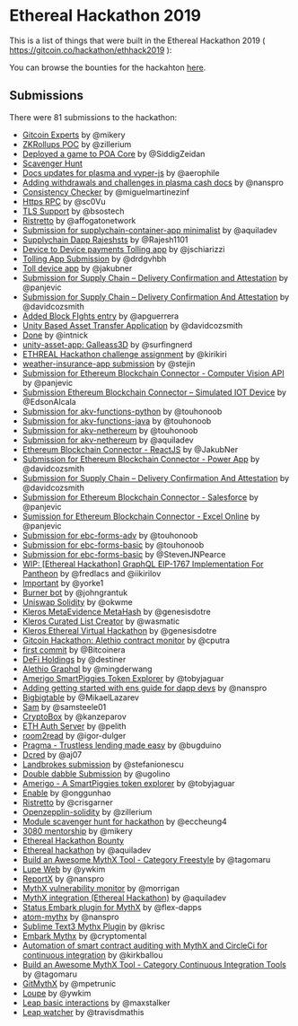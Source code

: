 # Ethereal Hackathon 2019

This is a list of things that were built in the Ethereal Hackathon 2019 ( https://gitcoin.co/hackathon/ethhack2019 ):

You can browse the bounties for the hackahton [here](https://gitcoin.co/hackathon/ethereal-virtual-hackathon/).

## Submissions

There were 81 submissions to the hackathon:

* [Gitcoin Experts](https://github.com/mikery/web/pull/1)  by @mikery
* [ZKRollups POC](https://github.com/zillerium/openzeppelin-solidity/blob/master/zkrollup.md)  by @zillerium
* [Deployed a game to POA Core](https://github.com/poanetwork/wiki/issues/83) by @SiddigZeidan 
* [Scavenger Hunt](https://github.com/austintgriffith/burner-wallet/pull/165)
* [Docs updates for plasma and vyper-js](https://github.com/plasma-group/pigi/pull/191) by @aerophile
* [Adding withdrawals and challenges in plasma cash docs](https://github.com/plasma-group/pigi/pull/190) by @nanspro
* [Consistency Checker](https://github.com/miguelmartinezinf/consistency-checker) by @miguelmartinezinf
* [Https RPC](https://github.com/sc0Vu/quorum/tree/https-rpc) by @sc0Vu
* [TLS Support](https://github.com/bsostech/quorum/tree/gitcoin/tls_support) by @bsostech
* [Ristretto](https://github.com/AffogatoNetwork/ristretto/blob/master/README.md) by @affogatonetwork
* [Submission for supplychain-container-app minimalist](https://github.com/Azure-Samples/bc-community-samples/pull/28) by @aquiladev
* [Supplychain Dapp Rajeshsts](https://github.com/Rajesh1101/bc-community-samples/tree/master/supplychain-container-app/supplychainDApp_rajeshsts) by @Rajesh1101
* [Device to Device payments Tolling app](https://github.com/Azure-Samples/bc-community-samples/pull/42) by @jschiarizzi
* [Tolling App Submission](https://github.com/Azure-Samples/bc-community-samples/pull/41) by @drdgvhbh
* [Toll device app](https://github.com/Azure-Samples/bc-community-samples/pull/40) by @jakubner
* [Submission for Supply Chain – Delivery Confirmation and Attestation](https://github.com/Azure-Samples/bc-community-samples/pull/48) by @panjevic
* [Submission for Supply Chain – Delivery Confirmation And Attestation](https://github.com/Azure-Samples/bc-community-samples/pull/29) by @davidcozsmith
* [Added Block FIghts entry](https://github.com/Azure-Samples/bc-community-samples/pull/44) by @apguerrera
* [Unity Based Asset Transfer Application](https://github.com/Azure-Samples/bc-community-samples/pull/50) by @davidcozsmith
* [Done](https://github.com/Azure-Samples/bc-community-samples/pull/52) by @intnick
* [unity-asset-app: Galleass3D](https://github.com/Azure-Samples/bc-community-samples/pull/47) by @surfingnerd
* [ETHREAL Hackathon challenge assignment](https://github.com/Azure-Samples/bc-community-samples/pull/45) by @kirikiri
* [weather-insurance-app submission](https://github.com/Azure-Samples/bc-community-samples/pull/43) by @stejin
* [Submission for Ethereum Blockchain Connector - Computer Vision API](https://github.com/Azure-Samples/bc-community-samples/pull/35) by @panjevic
* [Submission Ethereum Blockchain Connector – Simulated IOT Device](https://github.com/Azure-Samples/bc-community-samples/pull/38) by @EdsonAlcala
* [Submission for akv-functions-python](https://github.com/Azure-Samples/bc-community-samples/pull/27) by @touhonoob
* [Submission for akv-functions-java](https://github.com/Azure-Samples/bc-community-samples/pull/24) by @touhonoob
* [Submission for akv-nethereum](https://github.com/Azure-Samples/bc-community-samples/pull/34) by @touhonoob
* [Submission for akv-nethereum](https://github.com/Azure-Samples/bc-community-samples/pull/26) by @aquiladev
* [Ethereum Blockchain Connector - ReactJS](https://github.com/Azure-Samples/bc-community-samples/pull/37) by @JakubNer
* [Submission for Ethereum Blockchain Connector - Power App](https://github.com/Azure-Samples/bc-community-samples/pull/30) by @davidcozsmith
* [Submission for Supply Chain – Delivery Confirmation And Attestation](https://github.com/Azure-Samples/bc-community-samples/pull/29) by @davidcozsmith
* [Submission for Ethereum Blockchain Connector - Salesforce](https://github.com/Azure-Samples/bc-community-samples/pull/39/) by @panjevic
* [Sumission for Ethereum Blockchain Connector - Excel Online](https://github.com/Azure-Samples/bc-community-samples/pull/36) by @panjevic
* [Submission for ebc-forms-adv](https://github.com/Azure-Samples/bc-community-samples/pull/31) by @touhonoob
* [Submission for ebc-forms-basic](https://github.com/Azure-Samples/bc-community-samples/pull/33) by @touhonoob
* [Submission for ebc-forms-basic](https://github.com/Azure-Samples/bc-community-samples/pull/25) by @StevenJNPearce
* [WIP: [Ethereal Hackathon] GraphQL EIP-1767 Implementation For Pantheon](https://github.com/PegaSysEng/pantheon/pull/1322) by @fredlacs and @iikirilov
* [Important](https://github.com/Yorke1/important) by @yorke1
* [Burner bot](https://github.com/johngrantuk/burnerbot) by @johngrantuk
* [Uniswap Solidity](https://github.com/okwme/uniswap-solidity) by @okwme
* [Kleros MetaEvidence MetaHash](https://github.com/genesisdotre/kleros-metaevidence-metahash) by @genesisdotre
* [Kleros Curated List Creator](https://github.com/wasmatic/kleros-curated-list-creator) by @wasmatic
* [Kleros Ethereal Virtual Hackathon](https://github.com/genesisdotre/kleros-ethereal-virtual-hackathon) by @genesisdotre
* [Gitcoin Hackathon: Alethio contract monitor](https://github.com/Alethio/alethio-gitcoin/pull/3) by @cputra
* [first commit](https://github.com/Alethio/alethio-gitcoin/pull/4) by @Bitcoinera
* [DeFi Holdings](https://github.com/Destiner/DeFi-holdings) by @destiner
* [Alethio Graphql](https://github.com/mingderwang/alethio-graphql) by @mingderwang
* [Amerigo SmartPiggies Token Explorer](https://github.com/Alethio/alethio-gitcoin/pull/5) by @tobyjaguar
* [Adding getting started with ens guide for dapp devs](https://github.com/ensdomains/docs/pull/15) by @nanspro
* [Bigbigtable](https://gitlab.com/MikaelLazarev/bigbigtable) by @MikaelLazarev
* [Sam](https://github.com/SamSteele01/library-of-babel/pull/19) by @samsteele01
* [CryptoBox](https://github.com/kanzeparov/NuCypher) by @kanzeparov
* [ETH Auth Server](https://github.com/pelith/node-eauth-server) by @pelith
* [room2read](https://github.com/igor-dulger/hackaton2019formatic) by @igor-dulger
* [Pragma - Trustless lending made easy](https://github.com/bugduino/ethereal-pragma) by @bugduino
* [Dcred](https://github.com/aj07/Dcred) by @aj07
* [Landbrokes submission](https://github.com/katiejohnson/Labs_Relay/pull/4) by @stefanionescu
* [Double dabble Submission](https://github.com/katiejohnson/Labs_Relay/pull/5) by @ugolino
* [Amerigo - A SmartPiggies token explorer](https://github.com/katiejohnson/Labs_Relay/pull/6) by @tobyjaguar
* [Enable](https://github.com/onggunhao/enable) by @onggunhao
* [Ristretto](https://github.com/katiejohnson/Labs_Relay/pull/7) by @crisgarner
* [Openzepplin-solidity](https://github.com/zillerium/openzeppelin-solidity) by @zillerium
* [Module scavenger hunt for hackathon](https://github.com/austintgriffith/burner-wallet/pull/165) by @eccheung4
* [3080 mentorship](https://github.com/mikery/web/pull/1) by @mikery
* [Ethereal Hackathon Bounty](https://github.com/poanetwork/wiki/issues/83#issuecomment-485062263)
* [Ethereal hackathon](https://github.com/aquiladev/mythxl/pull/1) by @aquiladev
* [Build an Awesome MythX Tool - Category Freestyle](https://github.com/tagomaru/truffle-sca2t/issues/26) by @tagomaru
* [Lupe Web](https://github.com/ywkim/lupe-web) by @ywkim
* [ReportX](https://github.com/nanspro/reportX) by @nanspro
* [MythX vulnerability monitor](https://github.com/morrigan/mythx-vulnerability-monitor) by @morrigan
* [MythX integration (Ethereal Hackathon)](https://github.com/ethereum/remix-ide/pull/1883) by @aquiladev
* [Status Embark plugin for MythX](https://github.com/flex-dapps/embark-mythx) by @flex-dapps
* [atom-mythx](https://github.com/nanspro/atom-mythx) by @nanspro
* [Sublime Text3 Mythx Plugin](https://github.com/krisc/SublimeText3-MythXPlugin) by @krisc
* [Embark Mythx](https://github.com/cryptomental/embark-mythx) by @cryptomental
* [Automation of smart contract auditing with MythX and CircleCi for continuous integration](https://blog.goodaudience.com/automation-of-smart-contract-auditing-with-mythx-and-circleci-for-continuous-integration-191ec7adfc94) by @kirkballou
* [Build an Awesome MythX Tool - Category Continuous Integration Tools](https://github.com/tagomaru/truffle-sca2t/issues/25) by @tagomaru
* [GitMythX](https://github.com/mpetrunic/gitmythx) by @mpetrunic
* [Loupe](https://github.com/ywkim/loupe) by @ywkim
* [Leap basic interactions](https://github.com/MaxStalker/leap-basic-interactions) by @maxstalker
* [Leap watcher](https://github.com/travisdmathis/leap-watcher) by @travisdmathis


<img src='https://ga-beacon.appspot.com/UA-102304388-1/gitcoinco/skunkworks/ethreal.md' style='width:1px; height:1px;' >

